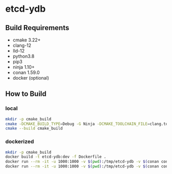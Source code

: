 # etcd-ydb

## Build Requirements

- cmake 3.22+
- clang-12
- lld-12
- python3.8
- pip3
- ninja 1.10+
- conan 1.59.0
- docker (optional)

## How to Build

### local
```bash
mkdir -p cmake_build
cmake -DCMAKE_BUILD_TYPE=Debug -G Ninja -DCMAKE_TOOLCHAIN_FILE=clang.toolchain -S . -B cmake_build
cmake --build cmake_build
```
### dockerized
```bash
mkdir -p cmake_build
docker build -t etcd-ydb:dev -f Dockerfile .
docker run --rm -it -u 1000:1000 -v $(pwd):/tmp/etcd-ydb -v $(conan config home):/home/builder/.conan etcd-ydb:dev cmake -DCMAKE_BUILD_TYPE=Debug -G Ninja -DCMAKE_TOOLCHAIN_FILE=/tmp/etcd-ydb/clang.toolchain -S /tmp/etcd-ydb -B /tmp/etcd-ydb/cmake_build
docker run --rm -it -u 1000:1000 -v $(pwd):/tmp/etcd-ydb -v $(conan config home):/home/builder/.conan etcd-ydb:dev cmake --build /tmp/etcd-ydb/cmake_build
```